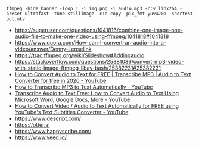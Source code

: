 ```
ffmpeg -hide_banner -loop 1 -i img.png -i audio.mp3 -c:v libx264 -preset ultrafast -tune stillimage -c:a copy -pix_fmt yuv420p -shortest out.mkv
```

- https://superuser.com/questions/1041816/combine-one-image-one-audio-file-to-make-one-video-using-ffmpeg/1041818#1041818
- https://www.quora.com/How-can-I-convert-an-audio-into-a-video/answer/Denny-Lenselink
- https://trac.ffmpeg.org/wiki/Slideshow#Addingaudio
- https://stackoverflow.com/questions/25381086/convert-mp3-video-with-static-image-ffmpeg-libav-bash/25382231#25382231
- [How to Convert Audio to Text for FREE | Transcribe MP3 | Audio to Text Converter for free in 2020 - YouTube](https://www.youtube.com/watch?v=67ZfPmf5Hpg)
- [How to Transcribe MP3 to Text Automatically - YouTube](https://www.youtube.com/watch?v=W8LMm2cWqaE)
- [Transcribe Audio to Text Free: How to Convert Audio to Text Using Microsoft Word, Google Docs, More - YouTube](https://www.youtube.com/watch?v=rsePFiX2kFw)
- [How to Convert Video / Audio to Text Automatically for FREE using YouTube's Text Subtitles Converter - YouTube](https://www.youtube.com/watch?v=XBrHsCsjMQM)
- https://www.descript.com/
- https://otter.ai
- https://www.happyscribe.com/
- https://www.veed.io/
